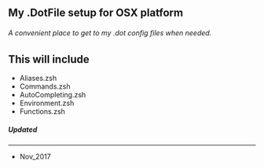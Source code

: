 ## My .DotFile setup for OSX platform

###### A convenient place to get to my .dot config files when needed.

This will include 
----

  * Aliases.zsh
  * Commands.zsh
  * AutoCompleting.zsh
  * Environment.zsh
  * Functions.zsh


##### Updated
----
  * Nov_2017
